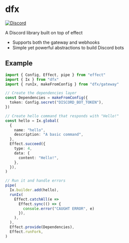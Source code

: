 # dfx

[![Discord](https://img.shields.io/discord/887189613389705256?style=for-the-badge)](https://discord.gg/dtR2Mtu66Q)

A Discord library built on top of effect

- Supports both the gateway and webhooks
- Simple yet powerful abstractions to build Discord bots

## Example

```typescript
import { Config, Effect, pipe } from "effect"
import { Ix } from "dfx"
import { runIx, makeFromConfig } from "dfx/gateway"

// Create the dependencies layer
const Dependencies = makeFromConfig({
  token: Config.secret("DISCORD_BOT_TOKEN"),
})

// Create hello command that responds with "Hello!"
const hello = Ix.global(
  {
    name: "hello",
    description: "A basic command",
  },
  Effect.succeed({
    type: 4,
    data: {
      content: "Hello!",
    },
  }),
)

// Run it and handle errors
pipe(
  Ix.builder.add(hello),
  runIx(
    Effect.catchAll(e =>
      Effect.sync(() => {
        console.error("CAUGHT ERROR", e)
      }),
    ),
  ),
  Effect.provide(Dependencies),
  Effect.runFork,
)
```
